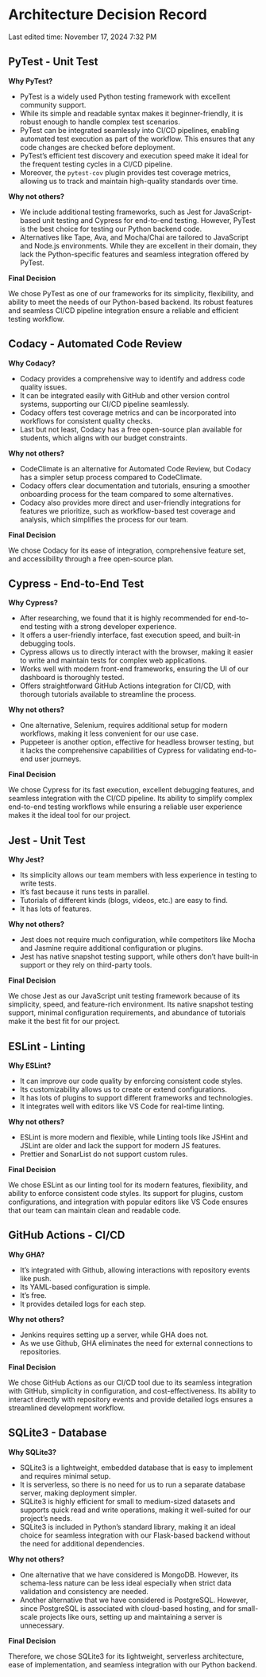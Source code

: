 # Architecture Decision Record

Last edited time: November 17, 2024 7:32 PM

## PyTest - Unit Test

**Why PyTest?**

- PyTest is a widely used Python testing framework with excellent community support.
- While its simple and readable syntax makes it beginner-friendly, it is robust enough to handle complex test scenarios.
- PyTest can be integrated seamlessly into CI/CD pipelines, enabling automated test execution as part of the workflow. This ensures that any code changes are checked before deployment.
- PyTest’s efficient test discovery and execution speed make it ideal for the frequent testing cycles in a CI/CD pipeline.
- Moreover, the `pytest-cov` plugin provides test coverage metrics, allowing us to track and maintain high-quality standards over time.

**Why not others?**

- We include additional testing frameworks, such as Jest for JavaScript-based unit testing and Cypress for end-to-end testing. However, PyTest is the best choice for testing our Python backend code.
- Alternatives like Tape, Ava, and Mocha/Chai are tailored to JavaScript and Node.js environments. While they are excellent in their domain, they lack the Python-specific features and seamless integration offered by PyTest.

**Final Decision**

We chose PyTest as one of our frameworks for its simplicity, flexibility, and ability to meet the needs of our Python-based backend. Its robust features and seamless CI/CD pipeline integration ensure a reliable and efficient testing workflow.

## Codacy - Automated Code Review

**Why Codacy?**

- Codacy provides a comprehensive way to identify and address code quality issues.
- It can be integrated easily with GitHub and other version control systems, supporting our CI/CD pipeline seamlessly.
- Codacy offers test coverage metrics and can be incorporated into workflows for consistent quality checks.
- Last but not least, Codacy has a free open-source plan available for students, which aligns with our budget constraints.

**Why not others?**

- CodeClimate is an alternative for Automated Code Review, but Codacy has a simpler setup process compared to CodeClimate.
- Codacy offers clear documentation and tutorials, ensuring a smoother onboarding process for the team compared to some alternatives.
- Codacy also provides more direct and user-friendly integrations for features we prioritize, such as workflow-based test coverage and analysis, which simplifies the process for our team.

**Final Decision**

We chose Codacy for its ease of integration, comprehensive feature set, and accessibility through a free open-source plan.

## Cypress - End-to-End Test

**Why Cypress?**

- After researching, we found that it is highly recommended for end-to-end testing with a strong developer experience.
- It offers a user-friendly interface, fast execution speed, and built-in debugging tools.
- Cypress allows us to directly interact with the browser, making it easier to write and maintain tests for complex web applications.
- Works well with modern front-end frameworks, ensuring the UI of our dashboard is thoroughly tested.
- Offers straightforward GitHub Actions integration for CI/CD, with thorough tutorials available to streamline the process.

**Why not others?**

- One alternative, Selenium, requires additional setup for modern workflows, making it less convenient for our use case.
- Puppeteer is another option, effective for headless browser testing, but it lacks the comprehensive capabilities of Cypress for validating end-to-end user journeys.

**Final Decision**

We chose Cypress for its fast execution, excellent debugging features, and seamless integration with the CI/CD pipeline. Its ability to simplify complex end-to-end testing workflows while ensuring a reliable user experience makes it the ideal tool for our project.

## Jest - Unit Test

**Why Jest?**

- Its simplicity allows our team members with less experience in testing to write tests.
- It’s fast because it runs tests in parallel.
- Tutorials of different kinds (blogs, videos, etc.) are easy to find.
- It has lots of features.

**Why not others?**

- Jest does not require much configuration, while competitors like Mocha and Jasmine require additional configuration or plugins.
- Jest has native snapshot testing support, while others don’t have built-in support or they rely on third-party tools.

**Final Decision**

We chose Jest as our JavaScript unit testing framework because of its simplicity, speed, and feature-rich environment. Its native snapshot testing support, minimal configuration requirements, and abundance of tutorials make it the best fit for our project.

## ESLint - Linting

**Why ESLint?**

- It can improve our code quality by enforcing consistent code styles.
- Its customizability allows us to create or extend configurations.
- It has lots of plugins to support different frameworks and technologies.
- It integrates well with editors like VS Code for real-time linting.

**Why not others?**

- ESLint is more modern and flexible, while Linting tools like JSHint and JSLint are older and lack the support for modern JS features.
- Prettier and SonarList do not support custom rules.

**Final Decision**

We chose ESLint as our linting tool for its modern features, flexibility, and ability to enforce consistent code styles. Its support for plugins, custom configurations, and integration with popular editors like VS Code ensures that our team can maintain clean and readable code.

## GitHub Actions - CI/CD

**Why GHA?**

- It’s integrated with Github, allowing interactions with repository events like push.
- Its YAML-based configuration is simple.
- It’s free.
- It provides detailed logs for each step.

**Why not others?**

- Jenkins requires setting up a server, while GHA does not.
- As we use Github, GHA eliminates the need for external connections to repositories.

**Final Decision**

We chose GitHub Actions as our CI/CD tool due to its seamless integration with GitHub, simplicity in configuration, and cost-effectiveness. Its ability to interact directly with repository events and provide detailed logs ensures a streamlined development workflow.

## SQLite3 - Database

**Why SQLite3?**

- SQLite3 is a lightweight, embedded database that is easy to implement and requires minimal setup.
- It is serverless, so there is no need for us to run a separate database server, making deployment simpler.
- SQLite3 is highly efficient for small to medium-sized datasets and supports quick read and write operations, making it well-suited for our project’s needs.
- SQLite3 is included in Python’s standard library, making it an ideal choice for seamless integration with our Flask-based backend without the need for additional dependencies.

**Why not others?**

- One alternative that we have considered is MongoDB. However, its schema-less nature can be less ideal especially when strict data validation and consistency are needed.
- Another alternative that we have considered is PostgreSQL. However, since PostgreSQL is associated with cloud-based hosting, and for small-scale projects like ours, setting up and maintaining a server is unnecessary.

**Final Decision**

Therefore, we chose SQLite3 for its lightweight, serverless architecture, ease of implementation, and seamless integration with our Python backend.
